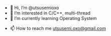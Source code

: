 - 👋 Hi, I’m @utsusemioxo
- 👀 I’m interested in C/C++, multi-thread
- 🌱 I’m currently learning Operating System
<!--- - 💞️ I’m looking to collaborate on ... --->
- 📫 How to reach me utsusemi.oxo@gmail.com

<!---
utsusemioxo/utsusemioxo is a ✨ special ✨ repository because its `README.md` (this file) appears on your GitHub profile.
You can click the Preview link to take a look at your changes.
--->
